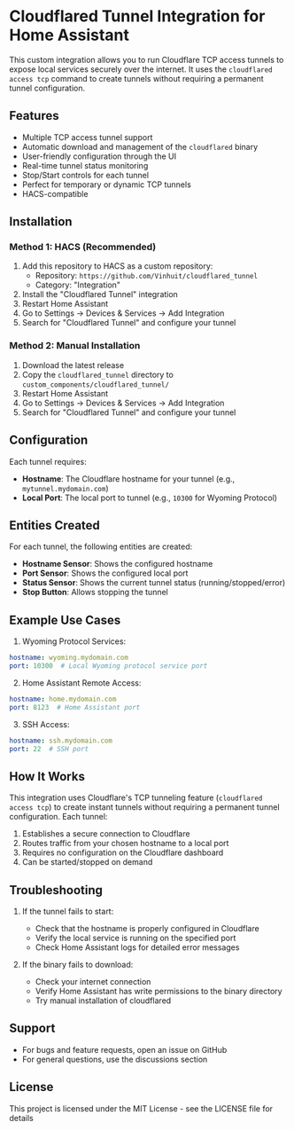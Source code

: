# Cloudflared Tunnel Integration for Home Assistant

This custom integration allows you to run Cloudflare TCP access tunnels to expose local services securely over the internet. It uses the `cloudflared access tcp` command to create tunnels without requiring a permanent tunnel configuration.

## Features

- Multiple TCP access tunnel support
- Automatic download and management of the `cloudflared` binary
- User-friendly configuration through the UI
- Real-time tunnel status monitoring
- Stop/Start controls for each tunnel
- Perfect for temporary or dynamic TCP tunnels
- HACS-compatible

## Installation

### Method 1: HACS (Recommended)

1. Add this repository to HACS as a custom repository:
   - Repository: `https://github.com/Vinhuit/cloudflared_tunnel`
   - Category: "Integration"
2. Install the "Cloudflared Tunnel" integration
3. Restart Home Assistant
4. Go to Settings -> Devices & Services -> Add Integration
5. Search for "Cloudflared Tunnel" and configure your tunnel

### Method 2: Manual Installation

1. Download the latest release
2. Copy the `cloudflared_tunnel` directory to `custom_components/cloudflared_tunnel/`
3. Restart Home Assistant
4. Go to Settings -> Devices & Services -> Add Integration
5. Search for "Cloudflared Tunnel" and configure your tunnel

## Configuration

Each tunnel requires:
- **Hostname**: The Cloudflare hostname for your tunnel (e.g., `mytunnel.mydomain.com`)
- **Local Port**: The local port to tunnel (e.g., `10300` for Wyoming Protocol)

## Entities Created

For each tunnel, the following entities are created:

- **Hostname Sensor**: Shows the configured hostname
- **Port Sensor**: Shows the configured local port
- **Status Sensor**: Shows the current tunnel status (running/stopped/error)
- **Stop Button**: Allows stopping the tunnel

## Example Use Cases

1. Wyoming Protocol Services:
```yaml
hostname: wyoming.mydomain.com
port: 10300  # Local Wyoming protocol service port
```

2. Home Assistant Remote Access:
```yaml
hostname: home.mydomain.com
port: 8123  # Home Assistant port
```

3. SSH Access:
```yaml
hostname: ssh.mydomain.com
port: 22  # SSH port
```

## How It Works

This integration uses Cloudflare's TCP tunneling feature (`cloudflared access tcp`) to create instant tunnels without requiring a permanent tunnel configuration. Each tunnel:

1. Establishes a secure connection to Cloudflare
2. Routes traffic from your chosen hostname to a local port
3. Requires no configuration on the Cloudflare dashboard
4. Can be started/stopped on demand

## Troubleshooting

1. If the tunnel fails to start:
   - Check that the hostname is properly configured in Cloudflare
   - Verify the local service is running on the specified port
   - Check Home Assistant logs for detailed error messages

2. If the binary fails to download:
   - Check your internet connection
   - Verify Home Assistant has write permissions to the binary directory
   - Try manual installation of cloudflared

## Support

- For bugs and feature requests, open an issue on GitHub
- For general questions, use the discussions section

## License

This project is licensed under the MIT License - see the LICENSE file for details